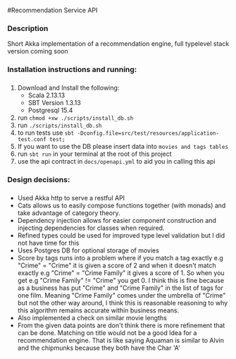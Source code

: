 #Recommendation Service API

### <h3>Description
Short Akka implementation of a recommendation engine, full typelevel stack version coming soon

### <h3>Installation instructions and running:<h3>
1. Download and Install the following:
   * Scala 2.13.13
   * SBT Version 1.3.13
   * Postgresql 15.4
2. run `chmod +xw ./scripts/install_db.sh`
3. run `./scripts/install_db.sh`
4. to run tests use `sbt -Dconfig.file=src/test/resources/application-test.conf test;`
5. If you want to use the DB please insert data into `movies and tags tables`
6. run `sbt run` in your terminal at the root of this project 
7. use the api contract in `docs/openapi.yml` to aid you in calling this api

### <h3>Design decisions:<h3>
* Used Akka http to serve a restful API
* Cats allows us to easily compose functions together (with monads) and take advantage of category theory.
* Dependency injection allows for easier component construction and injecting dependencies for classes when required.
* Refined types could be used for improved type level validation but I did not have time for this
* Uses Postgres DB for optional storage of movies
* Score by tags runs into a problem where if you match a tag exactly e.g "Crime" = "Crime" it is given a score of 2 and when it doesn't match exactly e.g "Crime" = "Crime Family" it gives a score of 1.
  So when you get e.g "Crime Family" != "Crime" you get 0. I think this is fine because as a business has put "Crime" and "Crime Family" in the list of tags for one film. Meaning "Crime Family" comes under the umbrella of "Crime" but not the other way around, I think
  this is reasonable reasoning to why this algorithm remains accurate within business means.
* Also implemented a check on similar movie lengths
* From the given data points are don't think there is more refinement that can be done. Matching on title would not be a good Idea for a recommendation engine. That is like saying Aquaman is similar to Alvin and the chipmunks because they both have the Char 'A'